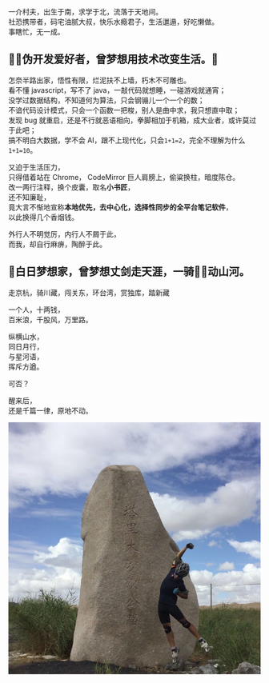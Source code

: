 
一介村夫，出生于南，求学于北，流落于天地间。<br/>
社恐携带者，码宅油腻大叔，快乐水瘾君子，生活邋遢，好吃懒做。<br/>
事瞎忙，无一成。<br/>


## 👨‍💻伪开发爱好者，曾梦想用技术改变生活。🫰

怎奈半路出家，悟性有限，烂泥扶不上墙，朽木不可雕也。<br/>
看不懂 javascript，写不了 java，一敲代码就想睡，一碰游戏就通宵；<br/>
没学过数据结构，不知道何为算法，只会钢镚儿一个一个的数；<br/>
不谙代码设计模式，只会一个函数一把梭，别人是曲中求，我只想直中取；<br/>
发现 bug 就重启，还是不行就恶语相向，拳脚相加于机箱，成大业者，或许莫过于此吧；<br/>
搞不明白大数据，学不会 AI，跟不上现代化，只会`1+1=2`，完全不理解为什么 `1+1=10`。



又迫于生活压力，<br/>
只得借着站在 Chrome， CodeMirror 巨人肩膀上，偷粱换柱，暗度陈仓。<br/>
改一两行注释，换个皮囊，取名**小书匠**，<br/>
还不知廉耻，<br/>
竟大言不惭地宣称**本地优先，去中心化，选择性同步的全平台笔记软件**，<br/>
以此换得几个香烟钱。



外行人不明觉厉，内行人不屑于此，<br/>
而我，却自行麻痹，陶醉于此。<br/>



## 🤠白日梦想家，曾梦想丈剑走天涯，一骑🚵‍♂️动山河。


走京杭，骑川藏，闯关东，环台湾，赏独库，踏新藏


一个人，十两钱，<br/>
百米浪，千股风，万里路。


纵横山水，<br/>
同日月行，<br/>
与星河语，<br/>
挥斥方遒。



可否？

醒来后，<br/>
还是千篇一律，原地不动。


![](./default.jpeg)
